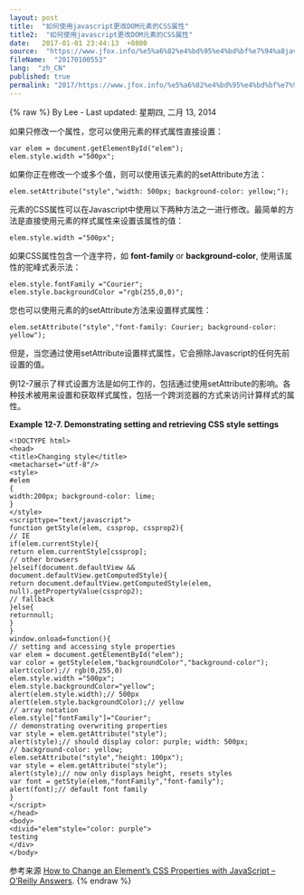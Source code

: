 ```yaml
---
layout: post
title:  "如何使用javascript更改DOM元素的CSS属性"
title2:  "如何使用javascript更改DOM元素的CSS属性"
date:   2017-01-01 23:44:13  +0800
source:  "https://www.jfox.info/%e5%a6%82%e4%bd%95%e4%bd%bf%e7%94%a8javascript%e6%9b%b4%e6%94%b9dom%e5%85%83%e7%b4%a0%e7%9a%84css%e5%b1%9e%e6%80%a7.html"
fileName:  "20170100553"
lang:  "zh_CN"
published: true
permalink: "2017/https://www.jfox.info/%e5%a6%82%e4%bd%95%e4%bd%bf%e7%94%a8javascript%e6%9b%b4%e6%94%b9dom%e5%85%83%e7%b4%a0%e7%9a%84css%e5%b1%9e%e6%80%a7.html"
---
```

{% raw %}
By Lee - Last updated: 星期四, 二月 13, 2014

如果只修改一个属性，您可以使用元素的样式属性直接设置：

    var elem = document.getElementById("elem");
    elem.style.width ="500px";

如果你正在修改一个或多个值，则可以使用该元素的的setAttribute方法：

    elem.setAttribute("style","width: 500px; background-color: yellow;");

元素的CSS属性可以在Javascript中使用以下两种方法之一进行修改。最简单的方法是直接使用元素的样式属性来设置该属性的值：

    elem.style.width ="500px";

如果CSS属性包含一个连字符，如 **font-family** or **background-color**, 使用该属性的驼峰式表示法：

    elem.style.fontFamily ="Courier";
    elem.style.backgroundColor ="rgb(255,0,0)";

您也可以使用元素的的setAttribute方法来设置样式属性：

    elem.setAttribute("style","font-family: Courier; background-color: yellow");

但是，当您通过使用setAttribute设置样式属性，它会擦除Javascript的任何先前设置的值。

例12-7展示了样式设置方法是如何工作的，包括通过使用setAttribute的影响。各种技术被用来设置和获取样式属性，包括一个跨浏览器的方式来访问计算样式的属性。

**Example 12-7. Demonstrating setting and retrieving CSS style settings**

    <!DOCTYPE html>
    <head>
    <title>Changing style</title>
    <metacharset="utf-8"/>
    <style>
    #elem
    {
    width:200px; background-color: lime;
    }
    </style>
    <scripttype="text/javascript">
    function getStyle(elem, cssprop, cssprop2){
    // IE
    if(elem.currentStyle){
    return elem.currentStyle[cssprop];
    // other browsers
    }elseif(document.defaultView &&
    document.defaultView.getComputedStyle){
    return document.defaultView.getComputedStyle(elem,
    null).getPropertyValue(cssprop2);
    // fallback
    }else{
    returnnull;
    }
    }
    window.onload=function(){
    // setting and accessing style properties
    var elem = document.getElementById("elem");
    var color = getStyle(elem,"backgroundColor","background-color");
    alert(color);// rgb(0,255,0)
    elem.style.width ="500px";
    elem.style.backgroundColor="yellow";
    alert(elem.style.width);// 500px
    alert(elem.style.backgroundColor);// yellow
    // array notation
    elem.style["fontFamily"]="Courier";
    // demonstrating overwriting properties
    var style = elem.getAttribute("style");
    alert(style);// should display color: purple; width: 500px;
    // background-color: yellow;
    elem.setAttribute("style","height: 100px");
    var style = elem.getAttribute("style");
    alert(style);// now only displays height, resets styles
    var font = getStyle(elem,"fontFamily","font-family");
    alert(font);// default font family
    }
    </script>
    </head>
    <body>
    <divid="elem"style="color: purple">
    testing
    </div>
    </body>

参考来源 [How to Change an Element’s CSS Properties with JavaScript – O’Reilly Answers](https://www.jfox.info/go.php?url=http://www.jfox.info/url.php?url=http%3A%2F%2Fanswers.oreilly.com%2Ftopic%2F1819-how-to-change-an-elements-css-properties-with-javascript%2F).
{% endraw %}